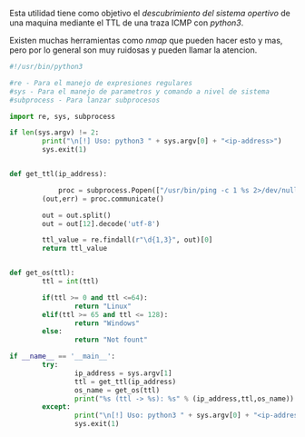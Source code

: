 Esta utilidad tiene como objetivo el *descubrimiento del sistema opertivo* de una maquina mediante el TTL de una traza ICMP con *python3*.

Existen muchas herramientas como *nmap* que pueden hacer esto y mas, pero por lo general son muy ruidosas y pueden llamar la atencion.

``` python
#!/usr/bin/python3

#re - Para el manejo de expresiones regulares
#sys - Para el manejo de parametros y comando a nivel de sistema
#subprocess - Para lanzar subprocesos

import re, sys, subprocess

if len(sys.argv) != 2:
        print("\n[!] Uso: python3 " + sys.argv[0] + "<ip-address>")
        sys.exit(1)


def get_ttl(ip_address):

	        proc = subprocess.Popen(["/usr/bin/ping -c 1 %s 2>/dev/null" % ip_address, ""], stdout=subprocess.PIPE, shell=True)
        (out,err) = proc.communicate()

        out = out.split()
        out = out[12].decode('utf-8')

        ttl_value = re.findall(r"\d{1,3}", out)[0]
        return ttl_value


def get_os(ttl):
        ttl = int(ttl)

        if(ttl >= 0 and ttl <=64):
                return "Linux"
        elif(ttl >= 65 and ttl <= 128):
                return "Windows"
        else:
                return "Not fount"

if __name__ == '__main__':
        try:
                ip_address = sys.argv[1]
                ttl = get_ttl(ip_address)
                os_name = get_os(ttl)
                print("%s (ttl -> %s): %s" % (ip_address,ttl,os_name))
        except:
                print("\n[!] Uso: python3 " + sys.argv[0] + "<ip-address> ")
                sys.exit(1)
```

